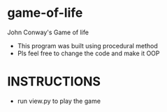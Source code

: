 # game-of-life
John Conway's Game of life 
- This program was built using procedural method 
- Pls feel free to change the code and make it OOP


# INSTRUCTIONS
- run view.py to play the game
